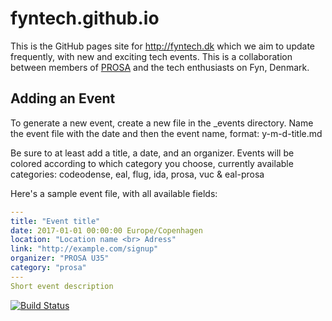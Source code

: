 # fyntech.github.io
This is the GitHub pages site for http://fyntech.dk which we aim to update frequently, with new and exciting tech events.
This is a collaboration between members of [PROSA](http://prosa.dk) and the tech enthusiasts on Fyn, Denmark.  

## Adding an Event
To generate a new event, create a new file in the _events directory. 
Name the event file with the date and then the event name, format: y-m-d-title.md

Be sure to at least add a title, a date, and an organizer.
Events will be colored according to which category you choose, currently available categories:
codeodense, eal, flug, ida, prosa, vuc & eal-prosa

Here's a sample event file, with all available fields:
```yaml
---
title: "Event title"
date: 2017-01-01 00:00:00 Europe/Copenhagen
location: "Location name <br> Adress"
link: "http://example.com/signup"
organizer: "PROSA U35"
category: "prosa"
---
Short event description
```


[![Build Status](https://travis-ci.org/fyntech/fyntech.github.io.svg?branch=master)](https://travis-ci.org/fyntech/fyntech.github.io)
